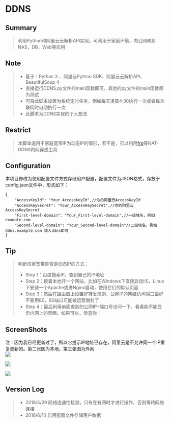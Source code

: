 # DDNS

## Summary

> 利用Python和阿里云云解析API实现。可利用于家庭环境，向公网映射NAS，DB，Web等应用
## Note
> * 基于：Python 3 、阿里云Python SDK、阿里云云解析API、BeautifulSoup 4
> * 直接运行DDNS.py文件的main函数即可，其他的py文件的main函数都为测试
> * 可将此脚本设置为系统定时任务，例如每天凌晨4:30执行一次或者每次联网时自动执行一次
> * 此脚本为DDNS实现的个人想法
## Restrict
> 本脚本适用于家庭宽带IP为动态IP的情形，若不是，可以利用[frp](https://github.com/fatedier/frp)等NAT-DDNS内网穿透工具
## Configuration
本项目修改为使用配置文件方式存储用户配置，配置文件为JSON格式，存放于config.json文件中，形式如下：
```
{
    "AccessKeyId": "Your_AccessKeyId",//你的阿里云AccessKeyId
    "AccessKeySecret": "Your_AccessKeySecret",//你的阿里云AccessKeySecret
    "First-level-domain": "Your_First-level-domain",//一级域名，例如 example.com
    "Second-level-domain": "Your_Second-level-domain"//二级域名，例如 ddns.example.com 填入ddns即可
}
```
## Tip
> 判断自家宽带是否是动态IP的方式：
> * Step 1：百度搜索IP，查到自己的IP地址
> * Step 2：接着本地开一个网站，比如在Windows下直接启动IIS，Linux下安装一个Apache或者Nginx启动，使用它们的默认页面
> * Step 3：然后在路由器上设置好转发规则，公网IP的网络访问端口最好不要用80，80端口可能被运营商封了
> * Step 4：最后利用前面查到的公网IP+端口号访问一下，看看能不能显示内网上的页面，如果可以，恭喜你！
## ScreenShots

注：因为我已经更新过了，所以它提示IP地址已存在，阿里云是不允许同一个IP重复更新的。第二张图为本地，第三张图为外网<br/>
![](http://xxx.fishc.com/forum/201805/26/181341tp2frcnnnvnvc5iz.png)

![](http://xxx.fishc.com/forum/201805/26/200124rsubrwwdblr8ffwz.png)

![](http://xxx.fishc.com/forum/201805/26/200228kb1u63hargn0pc1n.png)

## Version Log
> * 2018/5/29 网络连通性检测，只有在有网时才进行操作，否则等待网络连接
> * 2018/6/10 启用配置文件存储用户数据

